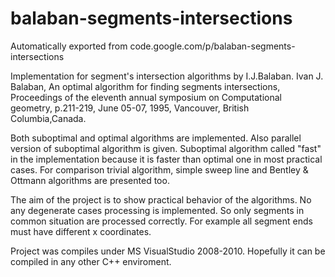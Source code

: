 # balaban-segments-intersections
Automatically exported from code.google.com/p/balaban-segments-intersections

Implementation for segment's intersection algorithms by I.J.Balaban.
Ivan J. Balaban, An optimal algorithm for finding segments intersections, 
Proceedings of the eleventh annual symposium on Computational geometry, 
p.211-219, June 05-07, 1995, Vancouver, British Columbia,Canada.

Both suboptimal and optimal algorithms are implemented.
Also parallel version of suboptimal algorithm is given. 
Suboptimal algorithm called "fast" in the implementation because it is faster than optimal one in most practical cases. 
For comparison trivial algorithm, simple sweep line and Bentley & Ottmann algorithms are presented too.

The aim of the project is to show practical behavior of the algorithms. 
No any degenerate cases processing is implemented. 
So only segments in common situation are processed correctly. 
For example all segment ends must have different x coordinates.

Project was compiles under MS VisualStudio 2008-2010. Hopefully it can be compiled in any other C++ enviroment.
